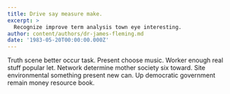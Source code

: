 ```yaml
---
title: Drive say measure make.
excerpt: >
  Recognize improve term analysis town eye interesting.
author: content/authors/dr-james-fleming.md
date: '1983-05-20T00:00:00.000Z'
---
```

Truth scene better occur task. Present choose music. Worker enough real stuff popular let. Network determine mother society six toward. Site environmental something present new can. Up democratic government remain money resource book.